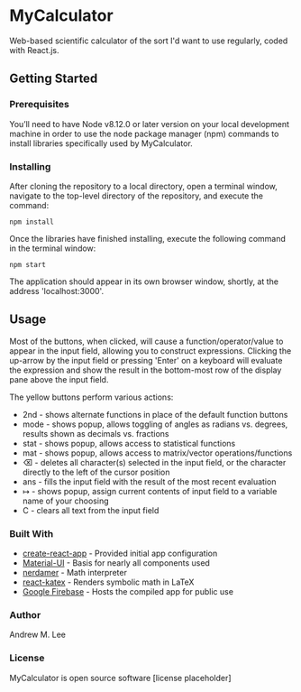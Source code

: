 # MyCalculator
Web-based scientific calculator of the sort I'd want to use regularly, coded with React.js.

## Getting Started
### Prerequisites
You’ll need to have Node v8.12.0 or later version on your local development machine in order to use the node package manager (npm) commands to install libraries specifically used by MyCalculator.

### Installing
After cloning the repository to a local directory, open a terminal window, navigate to the top-level directory of the repository, and execute the command:
```
npm install
```
Once the libraries have finished installing, execute the following command in the terminal window:
```
npm start
```
The application should appear in its own browser window, shortly, at the address 'localhost:3000'.

## Usage
Most of the buttons, when clicked, will cause a function/operator/value to appear in the input field, allowing you to construct expressions. Clicking the up-arrow by the input field or pressing 'Enter' on a keyboard will evaluate the expression and show the result in the bottom-most row of the display pane above the input field.

The yellow buttons perform various actions:
* 2nd - shows alternate functions in place of the default function buttons
* mode - shows popup, allows toggling of angles as radians vs. degrees, results shown as decimals vs. fractions
* stat - shows popup, allows access to statistical functions
* mat - shows popup, allows access to matrix/vector operations/functions
* ⌫ - deletes all character(s) selected in the input field, or the character directly to the left of the cursor position
* ans - fills the input field with the result of the most recent evaluation
* ↦ - shows popup, assign current contents of input field to a variable name of your choosing
* C - clears all text from the input field

### Built With
* [create-react-app](https://github.com/facebook/create-react-app) - Provided initial app configuration
* [Material-UI](https://material-ui.com/) - Basis for nearly all components used
* [nerdamer](https://nerdamer.com/) - Math interpreter
* [react-katex](https://www.npmjs.com/package/react-katex) - Renders symbolic math in LaTeX
* [Google Firebase](https://firebase.google.com/) - Hosts the compiled app for public use

### Author
Andrew M. Lee

### License
MyCalculator is open source software [license placeholder]
